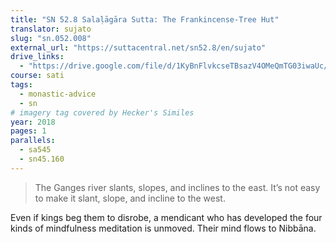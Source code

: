 ```yaml
---
title: "SN 52.8 Salaḷāgāra Sutta: The Frankincense-Tree Hut"
translator: sujato
slug: "sn.052.008"
external_url: "https://suttacentral.net/sn52.8/en/sujato"
drive_links:
  - "https://drive.google.com/file/d/1KyBnFlvkcseTBsazV4OMeQmTG03iwaUc/view?usp=drivesdk"
course: sati
tags:
  - monastic-advice
  - sn
# imagery tag covered by Hecker's Similes
year: 2018
pages: 1
parallels:
  - sa545
  - sn45.160
---
```


> The Ganges river slants, slopes, and inclines to the east. It’s not easy to make it slant, slope, and incline to the west.

Even if kings beg them to disrobe, a mendicant who has developed the four kinds of mindfulness meditation is unmoved. Their mind flows to Nibbāna.

